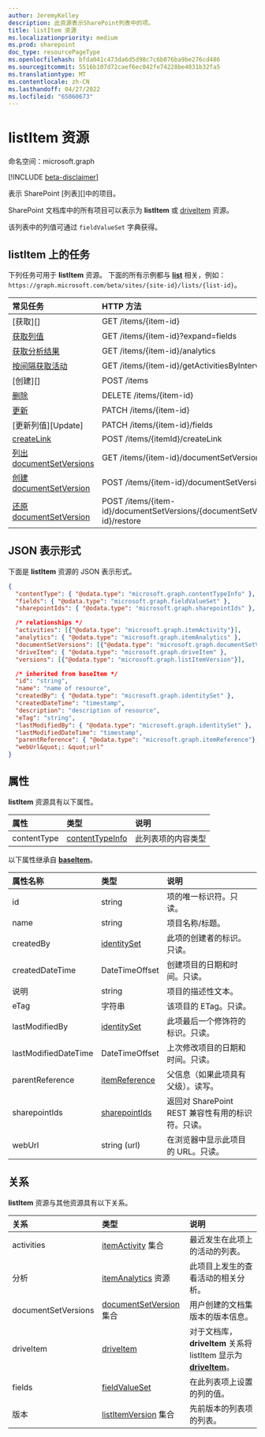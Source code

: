 ```yaml
---
author: JeremyKelley
description: 此资源表示SharePoint列表中的项。
title: listItem 资源
ms.localizationpriority: medium
ms.prod: sharepoint
doc_type: resourcePageType
ms.openlocfilehash: bfda041c473da6d5d98c7c6b076ba9be276cd486
ms.sourcegitcommit: 5516b107d72caef6ec042fe74228be4031b32fa5
ms.translationtype: MT
ms.contentlocale: zh-CN
ms.lasthandoff: 04/27/2022
ms.locfileid: "65060673"
---
```

# <a name="listitem-resource"></a>listItem 资源

命名空间：microsoft.graph

[!INCLUDE [beta-disclaimer](../../includes/beta-disclaimer.md)]

表示 SharePoint [列表][]中的项目。

SharePoint 文档库中的所有项目可以表示为 **listItem** 或 [driveItem][] 资源。

该列表中的列值可通过 `fieldValueSet` 字典获得。

## <a name="tasks-on-a-listitem"></a>listItem 上的任务

下列任务可用于 **listItem** 资源。
下面的所有示例都与 **[list][]** 相关，例如：`https://graph.microsoft.com/beta/sites/{site-id}/lists/{list-id}`。

| 常见任务                    | HTTP 方法                                  |
| :----------------------------- | :------------------------------------------- |
| [获取][]                        | GET /items/{item-id}                         |
| [获取列值][Get]       | GET /items/{item-id}?expand=fields           |
| [获取分析结果][]              | GET /items/{item-id}/analytics               |
| [按间隔获取活动][] | GET /items/{item-id}/getActivitiesByInterval |
| [创建][]                     | POST /items                                  |
| [删除][]                     | DELETE /items/{item-id}                      |
| [更新][]                     | PATCH /items/{item-id}                       |
| [更新列值][Update] | PATCH /items/{item-id}/fields                |
| [createLink][CreateLink]       | POST /items/{itemId}/createLink              |
|[列出 documentSetVersions](../api/listitem-list-documentsetversions.md)| GET /items/{item-id}/documentSetVersions |
|[创建 documentSetVersion](../api/listitem-post-documentsetversions.md)| POST /items/{item-id}/documentSetVersions |
|[还原 documentSetVersion](../api/documentsetversion-restore.md)| POST /items/{item-id}/documentSetVersions/{documentSetVersion-id}/restore |

[Get]: ../api/listitem-get.md
[获取分析结果]: ../api/itemanalytics-get.md
[按间隔获取活动]: ../api/itemactivity-getbyinterval.md
[Create]: ../api/listitem-create.md
[删除]: ../api/listitem-delete.md
[更新]: ../api/listitem-update.md
[CreateLink]: ../api/listitem-createlink.md

## <a name="json-representation"></a>JSON 表示形式

下面是 **listItem** 资源的 JSON 表示形式。

<!--{
  "blockType": "resource",
  "keyProperty": "id",
  "baseType": "microsoft.graph.baseItem",
  "@odata.type&quot;: &quot;microsoft.graph.listItem"
}-->

```json
{
  "contentType": { "@odata.type": "microsoft.graph.contentTypeInfo" },
  "fields": { "@odata.type": "microsoft.graph.fieldValueSet" },
  "sharepointIds": { "@odata.type": "microsoft.graph.sharepointIds" },

  /* relationships */
  "activities": [{"@odata.type": "microsoft.graph.itemActivity"}],
  "analytics": { "@odata.type": "microsoft.graph.itemAnalytics" },
  "documentSetVersions": [{"@odata.type": "microsoft.graph.documentSetVersion"}],
  "driveItem": { "@odata.type": "microsoft.graph.driveItem" },
  "versions": [{"@odata.type": "microsoft.graph.listItemVersion"}],

  /* inherited from baseItem */
  "id": "string",
  "name": "name of resource",
  "createdBy": { "@odata.type": "microsoft.graph.identitySet" },
  "createdDateTime": "timestamp",
  "description": "description of resource",
  "eTag": "string",
  "lastModifiedBy": { "@odata.type": "microsoft.graph.identitySet" },
  "lastModifiedDateTime": "timestamp",
  "parentReference": { "@odata.type": "microsoft.graph.itemReference"},
  "webUrl&quot;: &quot;url"
}
```

## <a name="properties"></a>属性

**listItem** 资源具有以下属性。

| 属性    | 类型                | 说明                        |
| :---------- | :------------------ | :--------------------------------- |
| contentType | [contentTypeInfo][] | 此列表项的内容类型 |

以下属性继承自 **[baseItem][]**。

| 属性名称        | 类型              | 说明                                                              |
| :------------------- | :---------------- | :----------------------------------------------------------------------- |
| id                   | string            | 项的唯一标识符。只读。                            |
| name                 | string            | 项目名称/标题。                                            |
| createdBy            | [identitySet][]   | 此项的创建者的标识。只读。                         |
| createdDateTime      | DateTimeOffset    | 创建项目的日期和时间。只读。                       |
| 说明          | string            | 项目的描述性文本。                                       |
| eTag                 | 字符串            | 该项目的 ETag。只读。                                            |
| lastModifiedBy       | [identitySet][]   | 此项最后一个修饰符的标识。只读。                   |
| lastModifiedDateTime | DateTimeOffset    | 上次修改项目的日期和时间。只读。                 |
| parentReference      | [itemReference][] | 父信息（如果此项具有父级）。读写。                |
| sharepointIds        | [sharepointIds][] | 返回对 SharePoint REST 兼容性有用的标识符。只读。 |
| webUrl               | string (url)      | 在浏览器中显示此项目的 URL。只读。                    |

## <a name="relationships"></a>关系

 **listItem** 资源与其他资源具有以下关系。

| 关系 | 类型                           | 说明                                                                                        |
| :----------- | :----------------------------- | :------------------------------------------------------------------------------------------------- |
| activities   | [itemActivity][] 集合    | 最近发生在此项上的活动的列表。                                        |
| 分析    | [itemAnalytics][] 资源     | 此项目上发生的查看活动的相关分析。|
|documentSetVersions|[documentSetVersion](../resources/documentsetversion.md) 集合| 用户创建的文档集版本的版本信息。|
| driveItem    | [driveItem][]                  | 对于文档库，**driveItem** 关系将 listItem 显示为 **[driveItem][]**。 |
| fields       | [fieldValueSet][]              | 在此列表项上设置的列的值。                                                   |
| 版本     | [listItemVersion][] 集合 | 先前版本的列表项的列表。                                                    |

[baseItem]: baseitem.md
[contentTypeInfo]: contenttypeinfo.md
[driveItem]: driveitem.md
[fieldValueSet]: fieldvalueset.md
[identitySet]: identityset.md
[itemActivity]: itemactivity.md
[itemAnalytics]: itemanalytics.md
[itemReference]: itemreference.md
[list]: list.md
[listItemVersion]: listitemversion.md
[sharepointIds]: sharepointids.md

<!--
{
  "type": "#page.annotation",
  "description": "",
  "keywords": "",
  "section": "documentation",
  "tocPath": "Resources/ListItem",
  "tocBookmarks": {
    "ListItem&quot;: &quot;#"
  },
  "suppressions": []
}
-->
